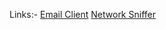 Links:-
[Email Client](https://youtu.be/qOQaDuiSanQ)
[Network Sniffer](https://youtu.be/Uump9bPIER8)
